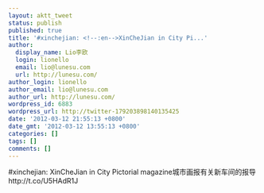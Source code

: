 ```yaml
---
layout: aktt_tweet
status: publish
published: true
title: '#xinchejian: <!--:en-->XinCheJian in City Pi...'
author:
  display_name: Lio李欧
  login: lionello
  email: lio@lunesu.com
  url: http://lunesu.com/
author_login: lionello
author_email: lio@lunesu.com
author_url: http://lunesu.com/
wordpress_id: 6883
wordpress_url: http://twitter-179203898140135425
date: '2012-03-12 21:55:13 +0800'
date_gmt: '2012-03-12 13:55:13 +0800'
categories: []
tags: []
comments: []
---
```

<p>#xinchejian: <!--:en-->XinCheJian in City Pictorial magazine<!--:--><!--:zh-->城市画报有关新车间的报导<!--:--> http:&#47;&#47;t.co&#47;U5HAdR1J</p>
